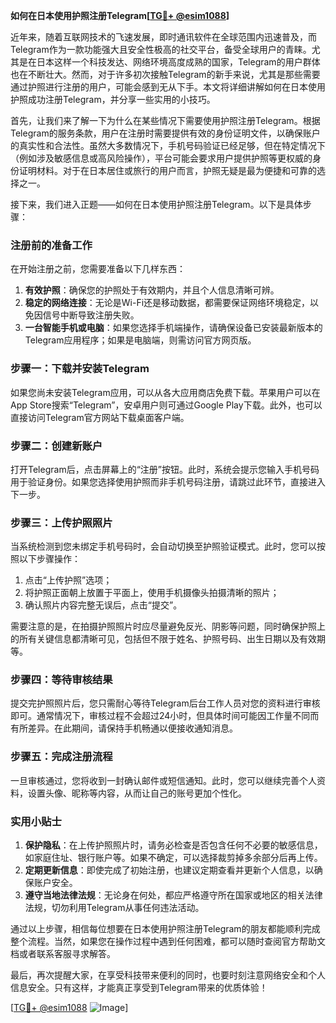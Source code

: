 **如何在日本使用护照注册Telegram[[TG💪+ @esim1088](https://t.me/s/esim1088)]**

近年来，随着互联网技术的飞速发展，即时通讯软件在全球范围内迅速普及，而Telegram作为一款功能强大且安全性极高的社交平台，备受全球用户的青睐。尤其是在日本这样一个科技发达、网络环境高度成熟的国家，Telegram的用户群体也在不断壮大。然而，对于许多初次接触Telegram的新手来说，尤其是那些需要通过护照进行注册的用户，可能会感到无从下手。本文将详细讲解如何在日本使用护照成功注册Telegram，并分享一些实用的小技巧。

首先，让我们来了解一下为什么在某些情况下需要使用护照注册Telegram。根据Telegram的服务条款，用户在注册时需要提供有效的身份证明文件，以确保账户的真实性和合法性。虽然大多数情况下，手机号码验证已经足够，但在特定情况下（例如涉及敏感信息或高风险操作），平台可能会要求用户提供护照等更权威的身份证明材料。对于在日本居住或旅行的用户而言，护照无疑是最为便捷和可靠的选择之一。

接下来，我们进入正题——如何在日本使用护照注册Telegram。以下是具体步骤：

### 注册前的准备工作

在开始注册之前，您需要准备以下几样东西：
1. **有效护照**：确保您的护照处于有效期内，并且个人信息清晰可辨。
2. **稳定的网络连接**：无论是Wi-Fi还是移动数据，都需要保证网络环境稳定，以免因信号中断导致注册失败。
3. **一台智能手机或电脑**：如果您选择手机端操作，请确保设备已安装最新版本的Telegram应用程序；如果是电脑端，则需访问官方网页版。

### 步骤一：下载并安装Telegram

如果您尚未安装Telegram应用，可以从各大应用商店免费下载。苹果用户可以在App Store搜索“Telegram”，安卓用户则可通过Google Play下载。此外，也可以直接访问Telegram官方网站下载桌面客户端。

### 步骤二：创建新账户

打开Telegram后，点击屏幕上的“注册”按钮。此时，系统会提示您输入手机号码用于验证身份。如果您选择使用护照而非手机号码注册，请跳过此环节，直接进入下一步。

### 步骤三：上传护照照片

当系统检测到您未绑定手机号码时，会自动切换至护照验证模式。此时，您可以按照以下步骤操作：
1. 点击“上传护照”选项；
2. 将护照正面朝上放置于平面上，使用手机摄像头拍摄清晰的照片；
3. 确认照片内容完整无误后，点击“提交”。

需要注意的是，在拍摄护照照片时应尽量避免反光、阴影等问题，同时确保护照上的所有关键信息都清晰可见，包括但不限于姓名、护照号码、出生日期以及有效期等。

### 步骤四：等待审核结果

提交完护照照片后，您只需耐心等待Telegram后台工作人员对您的资料进行审核即可。通常情况下，审核过程不会超过24小时，但具体时间可能因工作量不同而有所差异。在此期间，请保持手机畅通以便接收通知消息。

### 步骤五：完成注册流程

一旦审核通过，您将收到一封确认邮件或短信通知。此时，您可以继续完善个人资料，设置头像、昵称等内容，从而让自己的账号更加个性化。

### 实用小贴士

1. **保护隐私**：在上传护照照片时，请务必检查是否包含任何不必要的敏感信息，如家庭住址、银行账户等。如果不确定，可以选择裁剪掉多余部分后再上传。
2. **定期更新信息**：即使完成了初始注册，也建议定期查看并更新个人信息，以确保账户安全。
3. **遵守当地法律法规**：无论身在何处，都应严格遵守所在国家或地区的相关法律法规，切勿利用Telegram从事任何违法活动。

通过以上步骤，相信每位想要在日本使用护照注册Telegram的朋友都能顺利完成整个流程。当然，如果您在操作过程中遇到任何困难，都可以随时查阅官方帮助文档或者联系客服寻求解答。

最后，再次提醒大家，在享受科技带来便利的同时，也要时刻注意网络安全和个人信息安全。只有这样，才能真正享受到Telegram带来的优质体验！

[[TG💪+ @esim1088](https://t.me/s/esim1088) ![Image](https://i.postimg.cc/4NQfJmqS/Snipaste-2025-05-13-00-14-12.png)]